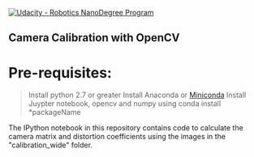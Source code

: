 [![Udacity - Robotics NanoDegree Program](https://s3-us-west-1.amazonaws.com/udacity-robotics/Extra+Images/RoboND_flag.png)](https://www.udacity.com/robotics)
## Camera Calibration with OpenCV
# Pre-requisites:
> Install python 2.7 or greater
> Install Anaconda or [Miniconda](https://conda.io/miniconda.html)
> Install Juypter notebook, opencv and numpy using conda install *packageName


The IPython notebook in this repository contains code to calculate the camera matrix and distortion coefficients using the images in the "calibration_wide" folder.
